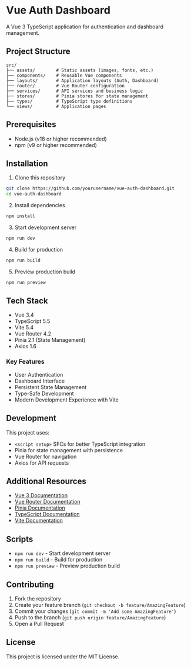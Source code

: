 # Vue Auth Dashboard

A Vue 3 TypeScript application for authentication and dashboard management.

## Project Structure

```
src/
├── assets/        # Static assets (images, fonts, etc.)
├── components/    # Reusable Vue components
├── layouts/       # Application layouts (Auth, Dashboard)
├── router/        # Vue Router configuration
├── services/      # API services and business logic
├── stores/        # Pinia stores for state management
├── types/         # TypeScript type definitions
└── views/         # Application pages
```

## Prerequisites

- Node.js (v18 or higher recommended)
- npm (v9 or higher recommended)

## Installation

1. Clone this repository

```bash
git clone https://github.com/yourusername/vue-auth-dashboard.git
cd vue-auth-dashboard
```

2. Install dependencies

```bash
npm install
```

3. Start development server

```bash
npm run dev
```

4. Build for production

```bash
npm run build
```

5. Preview production build

```bash
npm run preview
```

## Tech Stack

- Vue 3.4
- TypeScript 5.5
- Vite 5.4
- Vue Router 4.2
- Pinia 2.1 (State Management)
- Axios 1.6

### Key Features

- User Authentication
- Dashboard Interface
- Persistent State Management
- Type-Safe Development
- Modern Development Experience with Vite

## Development

This project uses:
- `<script setup>` SFCs for better TypeScript integration
- Pinia for state management with persistence
- Vue Router for navigation
- Axios for API requests

## Additional Resources

- [Vue 3 Documentation](https://vuejs.org/)
- [Vue Router Documentation](https://router.vuejs.org/)
- [Pinia Documentation](https://pinia.vuejs.org/)
- [TypeScript Documentation](https://www.typescriptlang.org/)
- [Vite Documentation](https://vitejs.dev/)

## Scripts

- `npm run dev` - Start development server
- `npm run build` - Build for production
- `npm run preview` - Preview production build

## Contributing

1. Fork the repository
2. Create your feature branch (`git checkout -b feature/AmazingFeature`)
3. Commit your changes (`git commit -m 'Add some AmazingFeature'`)
4. Push to the branch (`git push origin feature/AmazingFeature`)
5. Open a Pull Request

## License

This project is licensed under the MIT License.
